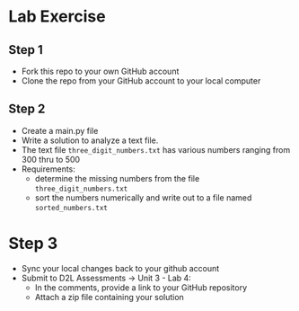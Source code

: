# Lab Exercise

## Step 1
- Fork this repo to your own GitHub account
- Clone the repo from your GitHub account to your local computer

## Step 2
- Create a main.py file
- Write a solution to analyze a text file. 
- The text file `three_digit_numbers.txt` has various numbers ranging from 300 thru to 500
- Requirements:
    - determine the missing numbers from the file `three_digit_numbers.txt`
    - sort the numbers numerically and write out to a file named `sorted_numbers.txt`

# Step 3
- Sync your local changes back to your github account
- Submit to D2L Assessments -> Unit 3 - Lab 4:
    - In the comments, provide a link to your GitHub repository
    - Attach a zip file containing your solution